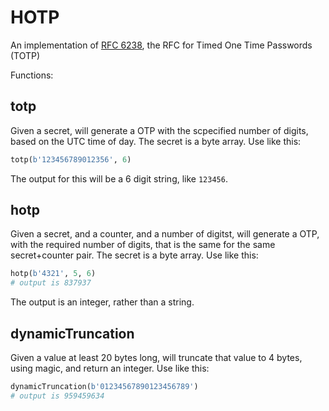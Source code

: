 # HOTP

An implementation of [RFC 6238](https://www.rfc-editor.org/rfc/rfc6238), the RFC for Timed One Time Passwords (TOTP)

Functions:

## totp

Given a secret, will generate a OTP with the scpecified number of digits, based on the UTC time of day. The secret is a byte array. Use like this:

``` python
totp(b'123456789012356', 6)
```

The output for this will be a 6 digit string, like `123456`.

## hotp

Given a secret, and a counter, and a number of digitst, will generate a OTP, with the required number of digits, that is the same for the same secret+counter pair. The secret is a byte array. Use like this:

``` python
hotp(b'4321', 5, 6)
# output is 837937
```

The output is an integer, rather than a string.

## dynamicTruncation

Given a value at least 20 bytes long, will truncate that value to 4 bytes, using magic, and return an integer. Use like this:

```python
dynamicTruncation(b'01234567890123456789')
# output is 959459634
```
